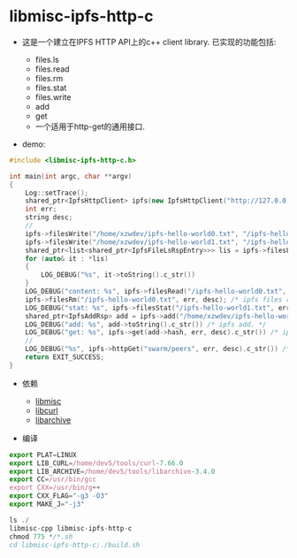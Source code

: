 # libmisc-ipfs-http-c

* 这是一个建立在IPFS HTTP API上的c++ client library. 已实现的功能包括:

	* files.ls
	* files.read
	* files.rm
	* files.stat
	* files.write
	* add
	* get
	* 一个适用于http-get的通用接口.

* demo:

```cpp
#include <libmisc-ipfs-http-c.h>

int main(int argc, char **argv)
{
	Log::setTrace();
	shared_ptr<IpfsHttpClient> ipfs(new IpfsHttpClient("http://127.0.0.1:5001/api/v0/"));
	int err;
	string desc;
	//
	ipfs->filesWrite("/home/xzwdev/ipfs-hello-world0.txt", "/ipfs-hello-world0.txt", err, desc); /* ipfs files write. */
	ipfs->filesWrite("/home/xzwdev/ipfs-hello-world1.txt", "/ipfs-hello-world1.txt", err, desc);
	shared_ptr<list<shared_ptr<IpfsFileLsRspEntry>>> lis = ipfs->filesLs("/", err, desc);
	for (auto& it : *lis)
	{
		LOG_DEBUG("%s", it->toString().c_str())
	}
	LOG_DEBUG("content: %s", ipfs->filesRead("/ipfs-hello-world0.txt", err, desc).c_str()) /* ipfs files read. */
	ipfs->filesRm("/ipfs-hello-world0.txt", err, desc); /* ipfs files rm */
	LOG_DEBUG("stat: %s", ipfs->filesStat("/ipfs-hello-world1.txt", err, desc)->toString().c_str()) /* ipfs files stat. */
	shared_ptr<IpfsAddRsp> add = ipfs->add("/home/xzwdev/ipfs-hello-world0.txt", err, desc);
	LOG_DEBUG("add: %s", add->toString().c_str()) /* ipfs add. */
	LOG_DEBUG("get: %s", ipfs->get(add->hash, err, desc).c_str()) /* ipfs get. */
	//
	LOG_DEBUG("%s", ipfs->httpGet("swarm/peers", err, desc).c_str()) /* ipfs xxx. */
	return EXIT_SUCCESS;
}
```

* 依赖

	* [libmisc](https://github.com/dev5cn/libmisc-cpp)
	* [libcurl](https://github.com/curl/curl)
	* [libarchive](https://github.com/libarchive/libarchive)
	
* 编译

```js
export PLAT=LINUX
export LIB_CURL=/home/dev5/tools/curl-7.66.0
export LIB_ARCHIVE=/home/dev5/tools/libarchive-3.4.0
export CC=/usr/bin/gcc
export CXX=/usr/bin/g++
export CXX_FLAG="-g3 -O3"
export MAKE_J="-j3"
```

```js
ls ./
libmisc-cpp libmisc-ipfs-http-c
chmod 775 */*.sh
cd libmisc-ipfs-http-c;./build.sh
```

	